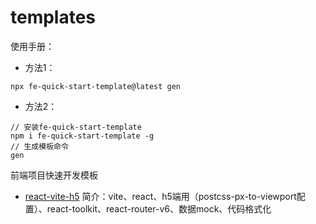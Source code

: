 # templates

使用手册：
- 方法1：
```
npx fe-quick-start-template@latest gen
```
- 方法2：
```
// 安装fe-quick-start-template
npm i fe-quick-start-template -g
// 生成模板命令
gen
```

前端项目快速开发模板
- [react-vite-h5](https://github.com/racheljoin/templates/tree/main/templates/react-vite-h5#readme)
  简介：vite、react、h5端用（postcss-px-to-viewport配置）、react-toolkit、react-router-v6、数据mock、代码格式化
